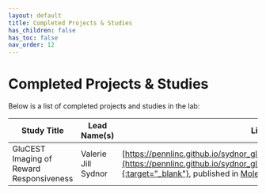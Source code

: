 ```yaml
---
layout: default
title: Completed Projects & Studies
has_children: false
has_toc: false
nav_order: 12
---
```


# Completed Projects & Studies

Below is a list of completed projects and studies in the lab:

| Study Title |    Lead Name(s)    |               Link                |
| ------------- | --------------- | --------------------------------- |
|   GluCEST Imaging of Reward Responsiveness  | Valerie Jill Sydnor | [https://pennlinc.github.io/sydnor_glucest_rewardresponsiveness_2020/](https://pennlinc.github.io/sydnor_glucest_rewardresponsiveness_2020/){:target="_blank"}, published in [Molecular Psychiatry](https://www.nature.com/articles/s41380-020-00986-y) |

